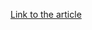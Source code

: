 [Link to the article](https://gdatasoftware.com/blog/2016/04/28234-manamecrypt-a-ransomware-that-takes-a-different-route)
